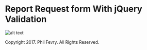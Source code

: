 # Report Request form With jQuery Validation  #

![alt text](https://s3.amazonaws.com/phlfvry/Portfolio/report-request-form/index.png "Request Form")

Copyright 2017. Phil Fevry. All Rights Reserved.

